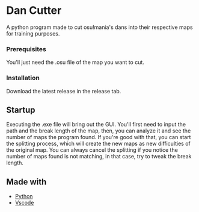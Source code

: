 # Dan Cutter

A python program made to cut osu!mania's dans into their respective maps for training purposes.

### Prerequisites

You'll just need the .osu file of the map you want to cut.

### Installation

Download the latest release in the release tab.

## Startup

Executing the .exe file will bring out the GUI. You'll first need to input the path and the break length of the map, then, you can analyze it and see the number of maps the program found. If you're good with that, you can start the splitting process, which will create the new maps as new difficulties of the original map. You can always cancel the splitting if you notice the number of maps found is not matching, in that case, try to tweak the break length.
 
## Made with

* [Python](https://www.python.org)
* [Vscode](https://code.visualstudio.com)
